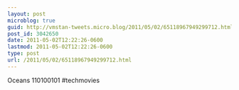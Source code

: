 ```yaml
---
layout: post
microblog: true
guid: http://vmstan-tweets.micro.blog/2011/05/02/65118967949299712.html
post_id: 3042650
date: 2011-05-02T12:22:26-0600
lastmod: 2011-05-02T12:22:26-0600
type: post
url: /2011/05/02/65118967949299712.html
---
```

Oceans 110100101 #techmovies
